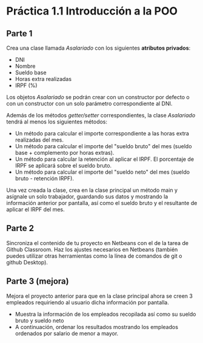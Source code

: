 # Práctica 1.1 Introducción a la POO
## Parte 1
Crea una clase llamada *Asalariado* con los siguientes **atributos privados**:
 - DNI
 - Nombre    
 - Sueldo base
 - Horas extra realizadas 
 - IRPF (%)

Los objetos *Asalariado* se podrán crear con un constructor por defecto o con un constructor con un solo parámetro correspondiente al DNI.

Además de los métodos *getter/setter* correspondientes, la clase *Asalariado* tendrá al menos los siguientes métodos:
- Un método para calcular el importe correspondiente a las horas extra realizadas del mes.
- Un método para calcular el importe del "sueldo bruto" del mes (sueldo base + complemento por horas extras).
- Un método para calcular la retención al aplicar el IRPF. El porcentaje de IRPF se aplicará sobre el sueldo bruto.
- Un método para calcular el importe del "sueldo neto" del mes (sueldo bruto - retención IRPF).

Una vez creada la clase, crea en la clase principal un método main y asígnale un solo trabajador, guardando sus datos y mostrando la información anterior por pantalla, así como el sueldo bruto y el resultante de aplicar el IRPF del mes.

## Parte 2
Sincroniza el contenido de tu proyecto en Netbeans con el de la tarea de Github Classroom. Haz los ajustes necesarios en Netbeans (también puedes utilizar otras herramientas como la línea de comandos de git o github Desktop).

## Parte 3 (mejora)
Mejora el proyecto anterior para que en la clase principal ahora se creen 3 empleados requiriendo al usuario dicha información por pantalla.
- Muestra la información de los empleados recopilada así como su sueldo bruto y sueldo neto
- A continuación, ordenar los resultados mostrando los empleados ordenados por salario de menor a mayor.

